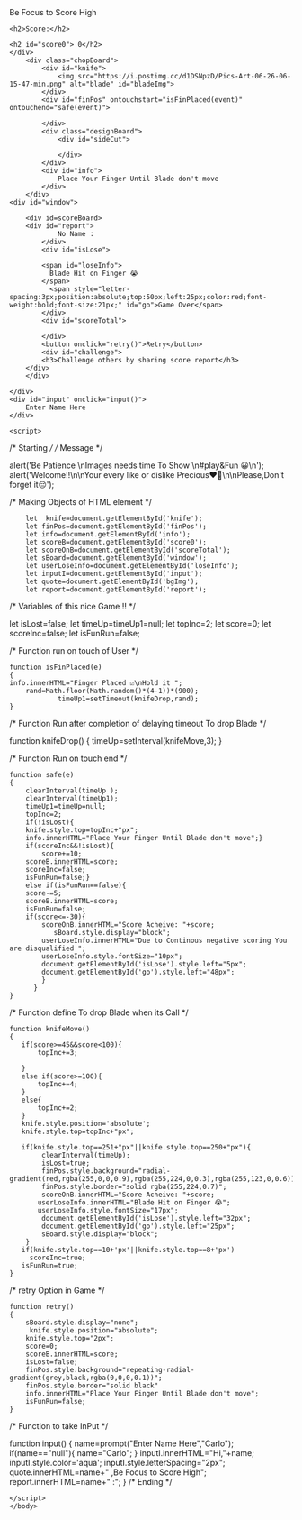 







<!DOCTYPE html>
<html>
    <head>
        <title>isFingerChoped</title>
    </head>
    <body>
     <div id="bgImg">
   Be Focus to Score High
     </div>
    <div id="score">
        
    <h2>Score:</h2>
        
    <h2 id="score0"> 0</h2>
    </div>
        <div class="chopBoard">
            <div id="knife">
                <img src="https://i.postimg.cc/d1DSNpzD/Pics-Art-06-26-06-15-47-min.png" alt="blade" id="bladeImg">
            </div>
            <div id="finPos" ontouchstart="isFinPlaced(event)" ontouchend="safe(event)">
                
            </div>
            <div class="designBoard">
                <div id="sideCut">
                    
                </div>
            </div>
            <div id="info">
                Place Your Finger Until Blade don't move 
            </div>
        </div>
    <div id="window">
        
        <div id=scoreBoard>
        <div id="report">
                No Name : 
            </div>
            <div id="isLose">
            
            <span id="loseInfo">
              Blade Hit on Finger 😭
            </span>
              <span style="letter-spacing:3px;position:absolute;top:50px;left:25px;color:red;font-weight:bold;font-size:21px;" id="go">Game Over</span>
            </div>
            <div id="scoreTotal">
                
            </div>
            <button onclick="retry()">Retry</button>
            <div id="challenge">
            <h3>Challenge others by sharing score report</h3>
        </div>
        </div>
        
    </div>
    <div id="input" onclick="input()">
        Enter Name Here 
    </div>

    <script>
  /* Starting */
  /* Message */
  
  alert('Be Patience \nImages needs time To Show \n#play&Fun 😀\n');
  alert('Welcome!!\n\nYour every like or dislike Precious♥️🤩\n\nPlease,Don\'t forget it😔');
  
 /* Making Objects of HTML element */
 
        let  knife=document.getElementById('knife');
        let finPos=document.getElementById('finPos');
        let info=document.getElementById('info');
        let scoreB=document.getElementById('score0');
        let scoreOnB=document.getElementById('scoreTotal');
        let sBoard=document.getElementById('window');
        let userLoseInfo=document.getElementById('loseInfo');
        let inputI=document.getElementById('input');
        let quote=document.getElementById('bgImg');
        let report=document.getElementById('report');

 /* Variables of this nice Game !! */

   let isLost=false;
   let timeUp=timeUp1=null;
   let topInc=2;
   let score=0;
   let scoreInc=false;
   let isFunRun=false;
   
 /* Function run on touch of User */
  
    function isFinPlaced(e)
    {
    info.innerHTML="Finger Placed ☑️\nHold it ";
        rand=Math.floor(Math.random()*(4-1))*(900);
                timeUp1=setTimeout(knifeDrop,rand);
    }
    
 /* Function Run after completion of                            delaying timeout To drop Blade */

   function knifeDrop()
   {
      timeUp=setInterval(knifeMove,3);
   }
  
 /* Function Run on touch end */   
 
    function safe(e)
    {
        clearInterval(timeUp );
        clearInterval(timeUp1);
        timeUp1=timeUp=null;
        topInc=2;
        if(!isLost){
        knife.style.top=topInc+"px";
        info.innerHTML="Place Your Finger Until Blade don't move";}
        if(scoreInc&&!isLost){
            score+=10;
        scoreB.innerHTML=score;
        scoreInc=false;
        isFunRun=false;}
        else if(isFunRun==false){
        score-=5;
        scoreB.innerHTML=score;
        isFunRun=false;
        if(score<=-30){
            scoreOnB.innerHTML="Score Acheive: "+score;
               sBoard.style.display="block";
            userLoseInfo.innerHTML="Due to Continous negative scoring You are disqualified ";
            userLoseInfo.style.fontSize="10px";
            document.getElementById('isLose').style.left="5px";
            document.getElementById('go').style.left="48px";
            }
          }
    }
    
 /* Function define To drop Blade when
  its Call */
  
    function knifeMove()
    {
       if(score>=45&&score<100){
           topInc+=3;
           
       }
       else if(score>=100){
           topInc+=4;
       }    
       else{
           topInc+=2;
       }
       knife.style.position='absolute';
       knife.style.top=topInc+"px";
        
       if(knife.style.top==251+"px"||knife.style.top==250+"px"){
            clearInterval(timeUp);
            isLost=true;
            finPos.style.background="radial-gradient(red,rgba(255,0,0,0.9),rgba(255,224,0,0.3),rgba(255,123,0,0.6))";
            finPos.style.border="solid rgba(255,224,0.7)";
            scoreOnB.innerHTML="Score Acheive: "+score;
           userLoseInfo.innerHTML="Blade Hit on Finger 😭";
           userLoseInfo.style.fontSize="17px";
            document.getElementById('isLose').style.left="32px";
            document.getElementById('go').style.left="25px"; 
            sBoard.style.display="block";
        }
       if(knife.style.top==10+'px'||knife.style.top==8+'px')
         scoreInc=true;
       isFunRun=true;      
    }
    
 /* retry Option in Game */
 
    function retry()
    {
        sBoard.style.display="none";
         knife.style.position="absolute";
        knife.style.top="2px";
        score=0;
        scoreB.innerHTML=score;
        isLost=false;
        finPos.style.background="repeating-radial-gradient(grey,black,rgba(0,0,0,0.1))";
        finPos.style.border="solid black"
        info.innerHTML="Place Your Finger Until Blade don't move";
        isFunRun=false;  
    }
  /* Function to take InPut */
  
  function input()
  {
      name=prompt("Enter Name Here","Carlo");
      if(name=="null"){
          name="Carlo";
      }
      inputI.innerHTML="Hi,"+name;
      inputI.style.color='aqua';
      inputI.style.letterSpacing="2px";
      quote.innerHTML=name+" ,Be Focus to Score High";
      report.innerHTML=name+" :";
  }
 /* Ending */

    </script>
    </body>
</html>
